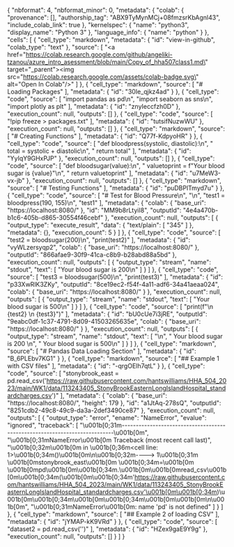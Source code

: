 {
  "nbformat": 4,
  "nbformat_minor": 0,
  "metadata": {
    "colab": {
      "provenance": [],
      "authorship_tag": "ABX9TyMynMCj+08fmzsrKbAgnl43",
      "include_colab_link": true
    },
    "kernelspec": {
      "name": "python3",
      "display_name": "Python 3"
    },
    "language_info": {
      "name": "python"
    }
  },
  "cells": [
    {
      "cell_type": "markdown",
      "metadata": {
        "id": "view-in-github",
        "colab_type": "text"
      },
      "source": [
        "<a href=\"https://colab.research.google.com/github/angeliki-tzanou/azure_intro_asessment/blob/main/Copy_of_hha507class1.md\" target=\"_parent\"><img src=\"https://colab.research.google.com/assets/colab-badge.svg\" alt=\"Open In Colab\"/></a>"
      ]
    },
    {
      "cell_type": "markdown",
      "source": [
        "# Loading Packages"
      ],
      "metadata": {
        "id": "30Ie_qjkz4ad"
      }
    },
    {
      "cell_type": "code",
      "source": [
        "import pandas as pd\n",
        "import seaborn as sns\n",
        "import plotly as plt"
      ],
      "metadata": {
        "id": "znyIeccfzh0D"
      },
      "execution_count": null,
      "outputs": []
    },
    {
      "cell_type": "code",
      "source": [
        "!pip freeze > packages.txt"
      ],
      "metadata": {
        "id": "tutsifNuzwWU"
      },
      "execution_count": null,
      "outputs": []
    },
    {
      "cell_type": "markdown",
      "source": [
        "# Creating Functions"
      ],
      "metadata": {
        "id": "Q77f-KdpyoHR"
      }
    },
    {
      "cell_type": "code",
      "source": [
        "def bloodpress(systolic, diastolic):\n",
        "  total = systolic + diastolic\n",
        "  return total"
      ],
      "metadata": {
        "id": "YyIqY9GHxPJP"
      },
      "execution_count": null,
      "outputs": []
    },
    {
      "cell_type": "code",
      "source": [
        "def bloodsugar(value):\n",
        "  valuetoprint = f\"Your blood sugar is {value}\"\n",
        "  return valuetoprint"
      ],
      "metadata": {
        "id": "u7MeW3-vx-jb"
      },
      "execution_count": null,
      "outputs": []
    },
    {
      "cell_type": "markdown",
      "source": [
        "# Testing Functions"
      ],
      "metadata": {
        "id": "puDBPlTmyd7u"
      }
    },
    {
      "cell_type": "code",
      "source": [
        "# Test for Blood Pressure\n",
        "\n",
        "test1 = bloodpress(190, 155)\n",
        "test1"
      ],
      "metadata": {
        "colab": {
          "base_uri": "https://localhost:8080/"
        },
        "id": "MM9b8rLtyiI8",
        "outputId": "4e4a470b-b1c6-405b-d865-30554f46cebf"
      },
      "execution_count": null,
      "outputs": [
        {
          "output_type": "execute_result",
          "data": {
            "text/plain": [
              "345"
            ]
          },
          "metadata": {},
          "execution_count": 5
        }
      ]
    },
    {
      "cell_type": "code",
      "source": [
        "test2 = bloodsugar(200)\n",
        "print(test2)"
      ],
      "metadata": {
        "id": "vyWLzersyqp2",
        "colab": {
          "base_uri": "https://localhost:8080/"
        },
        "outputId": "866afae9-30f9-41ca-c8b9-b28abd88a5bd"
      },
      "execution_count": null,
      "outputs": [
        {
          "output_type": "stream",
          "name": "stdout",
          "text": [
            "Your blood sugar is 200\n"
          ]
        }
      ]
    },
    {
      "cell_type": "code",
      "source": [
        "test3 = bloodsugar(500)\n",
        "print(test3)"
      ],
      "metadata": {
        "id": "p33XwRlK3ZKy",
        "outputId": "8ce19ec2-f54f-4a11-adf6-34a41aeaa024",
        "colab": {
          "base_uri": "https://localhost:8080/"
        }
      },
      "execution_count": null,
      "outputs": [
        {
          "output_type": "stream",
          "name": "stdout",
          "text": [
            "Your blood sugar is 500\n"
          ]
        }
      ]
    },
    {
      "cell_type": "code",
      "source": [
        "print(f\"\\n {test2} \\n {test3}\")"
      ],
      "metadata": {
        "id": "bU0cUe7i3jRE",
        "outputId": "9eabc0df-1c37-4791-8d09-41503265635e",
        "colab": {
          "base_uri": "https://localhost:8080/"
        }
      },
      "execution_count": null,
      "outputs": [
        {
          "output_type": "stream",
          "name": "stdout",
          "text": [
            "\n",
            " Your blood sugar is 200 \n",
            " Your blood sugar is 500\n"
          ]
        }
      ]
    },
    {
      "cell_type": "markdown",
      "source": [
        "# Pandas Data Loading Section"
      ],
      "metadata": {
        "id": "B_6PLEbv7KG1"
      }
    },
    {
      "cell_type": "markdown",
      "source": [
        "## Example 1 with CSV files"
      ],
      "metadata": {
        "id": "-qrgOElh7qtL"
      }
    },
    {
      "cell_type": "code",
      "source": [
        "stonybrook_east = pd.read_csv('https://raw.githubusercontent.com/hantswilliams/HHA_504_2023/main/WK1/data/113243405_StonyBrookEasternLongIslandHospital_standardcharges.csv')"
      ],
      "metadata": {
        "colab": {
          "base_uri": "https://localhost:8080/",
          "height": 179
        },
        "id": "a1JtAq-278sQ",
        "outputId": "8251cdb2-49c8-49c9-da3a-2def3490ce87"
      },
      "execution_count": null,
      "outputs": [
        {
          "output_type": "error",
          "ename": "NameError",
          "evalue": "ignored",
          "traceback": [
            "\u001b[0;31m---------------------------------------------------------------------------\u001b[0m",
            "\u001b[0;31mNameError\u001b[0m                                 Traceback (most recent call last)",
            "\u001b[0;32m<ipython-input-10-ae6de352880e>\u001b[0m in \u001b[0;36m<cell line: 1>\u001b[0;34m()\u001b[0m\n\u001b[0;32m----> 1\u001b[0;31m \u001b[0mstonybrook_east\u001b[0m \u001b[0;34m=\u001b[0m \u001b[0mpd\u001b[0m\u001b[0;34m.\u001b[0m\u001b[0mread_csv\u001b[0m\u001b[0;34m(\u001b[0m\u001b[0;34m'https://raw.githubusercontent.com/hantswilliams/HHA_504_2023/main/WK1/data/113243405_StonyBrookEasternLongIslandHospital_standardcharges.csv'\u001b[0m\u001b[0;34m)\u001b[0m\u001b[0;34m\u001b[0m\u001b[0;34m\u001b[0m\u001b[0m\n\u001b[0m",
            "\u001b[0;31mNameError\u001b[0m: name 'pd' is not defined"
          ]
        }
      ]
    },
    {
      "cell_type": "markdown",
      "source": [
        "## Example 2 of loading CSV"
      ],
      "metadata": {
        "id": "jYMAP-kK9VRd"
      }
    },
    {
      "cell_type": "code",
      "source": [
        "dataset2 = pd.read_csv('')"
      ],
      "metadata": {
        "id": "HZex9gaE9Y9g"
      },
      "execution_count": null,
      "outputs": []
    }
  ]
}